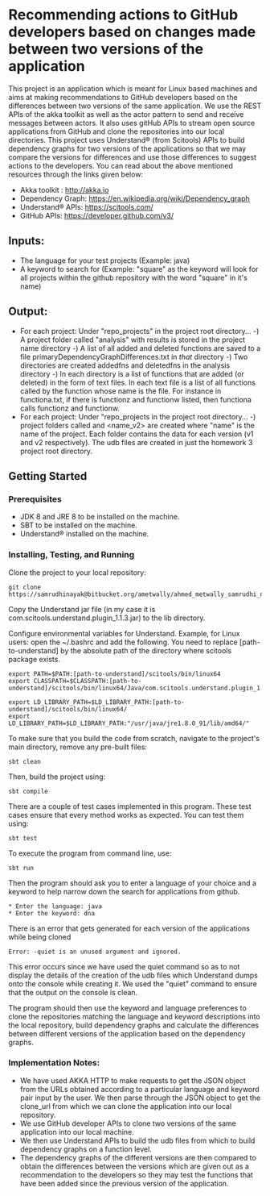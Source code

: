 #  Recommending actions to GitHub developers based on changes made between two versions of the application


This project is an application which is meant for Linux based machines and aims at making recommendations to GitHub developers based on the differences between two versions of the same application. We use the REST APIs of the akka toolkit as well as the actor pattern to send and receive messages between actors. It also uses gitHub APIs to stream open source applications from GitHub and clone the repositories into our local directories. This project uses Understand® (from Scitools) APIs to build dependency graphs for two versions of the applications so that we may compare the versions for differences and use those differences to suggest actions to the developers. You can read about the above mentioned resources through the links given below:

* Akka toolkit : http://akka.io
* Dependency Graph: https://en.wikipedia.org/wiki/Dependency_graph
* Understand® APIs: https://scitools.com/
* GitHub APIs: https://developer.github.com/v3/

## Inputs:

* The language for your test projects (Example: java)
* A keyword to search for (Example: "square" as the keyword will look for all projects within the github repository with the word "square" in it's name)

## Output:

* For each project:
  Under "repo_projects" in the project root directory...
  -) A project folder called "analysis" with results is stored in the project name directory
  -) A list of all added and deleted functions are saved to a file    primaryDependencyGraphDifferences.txt in *that* directory
  -) Two directories are created addedfns and deletedfns in the analysis directory
  -) In each directory is a list of functions that are added (or deleted) in the form
     of text files. In each text file is a list of all functions called by the  function whose name is the file. For instance in functiona.txt, if there is functionz and functionw listed, then functiona calls functionz and functionw.
* For each project:
  Under "repo_projects in the project root directory...
  -) project folders called <name> and <name_v2> are created where "name" is the name of the project. Each folder contains the data for each version (v1 and v2 respectively). The udb files are created in just the homework 3 project root directory. 



## Getting Started

### Prerequisites
* JDK 8 and JRE 8 to be installed on the machine.
* SBT to be installed on the machine.
* Understand® installed on the machine.


### Installing, Testing, and Running

Clone the project to your local repository:
```
git clone https://samrudhinayak@bitbucket.org/ametwally/ahmed_metwally_samrudhi_nayak_eric_wolfson_hw3.git
```


Copy the Understand jar file (in my case it is com.scitools.understand.plugin_1.1.3.jar) to the lib directory.  



Configure environmental variables for Understand. Example, for Linux users: open the ~/.bashrc and add the following. You need to replace [path-to-understand] by the absolute path of the directory where scitools package exists. 


```
export PATH=$PATH:[path-to-understand]/scitools/bin/linux64
export CLASSPATH=$CLASSPATH:[path-to-understand]/scitools/bin/linux64/Java/com.scitools.understand.plugin_1.1.3.jar

export LD_LIBRARY_PATH=$LD_LIBRARY_PATH:[path-to-understand]/scitools/bin/linux64/
export LD_LIBRARY_PATH=$LD_LIBRARY_PATH:"/usr/java/jre1.8.0_91/lib/amd64/"
```



To make sure that you build the code from scratch, navigate to the project's main directory, remove any pre-built files:
```
sbt clean
```


Then, build the project using: 
```
sbt compile
```



There are a couple of test cases implemented in this program. These test cases ensure that every method works as expected. You can test them using:
```
sbt test
```


To execute the program from command line, use:
```
sbt run
```


Then the program should ask you to enter a language of your choice and a keyword to help narrow down the search for applications from github.
```
* Enter the language: java
* Enter the keyword: dna
```

There is an error that gets generated for each version of the applications while being cloned

```
Error: -quiet is an unused argument and ignored.
```
 This error occurs since we have used the quiet command so as to not display the details of the creation of the udb files which Understand dumps onto the console while creating it. We used the "quiet" command to ensure that the output on the console is clean.

The program should then use the keyword and language preferences to clone the repositories matching the language and keyword descriptions into the local repository, build dependency graphs and calculate the differences between different versions of the application based on the dependency graphs.  


### Implementation Notes:

* We have used AKKA HTTP to make requests to get the JSON object from the URLs obtained according to a particular language and keyword pair input by the user. We then parse through the JSON object to get the clone_url from which we can clone the application into our local repository.
* We use GitHub developer APIs to clone two versions of the same application into our local machine.
* We then use Understand APIs to build the udb files from which to build dependency graphs on a function level.
* The dependency graphs of the different versions are then compared to obtain the differences between the versions which are given out as a recommendation to the developers so they may test the functions that have been added since the previous version of the application.